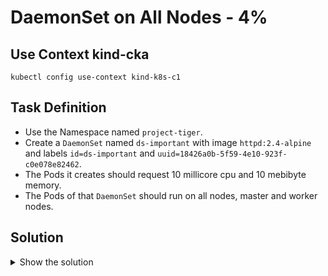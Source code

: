 # DaemonSet on All Nodes - 4%

## Use Context kind-cka

```shell
kubectl config use-context kind-k8s-c1
```

## Task Definition

- Use the Namespace named `project-tiger`.
- Create a `DaemonSet` named `ds-important` with image `httpd:2.4-alpine` and labels `id=ds-important` and `uuid=18426a0b-5f59-4e10-923f-c0e078e82462`.
- The Pods it creates should request 10 millicore cpu and 10 mebibyte memory.
- The Pods of that `DaemonSet` should run on all nodes, master and worker nodes.

## Solution

<details>
  <summary>Show the solution</summary>

### Create a DaemonSet

```shell
k -n project-tiger create deployment ds-important --image=httpd:2.4-alpine -o yaml --dry-run=client > 11.yaml
```

Change the following in the YAML file:

```yaml
apiVersion: apps/v1
kind: DaemonSet
metadata:
  labels:
    id: ds-important
    uuid: 18426a0b-5f59-4e10-923f-c0e078e82462
  name: ds-important
  namespace: project-tiger
spec:
  selector:
    matchLabels:
      id: ds-important
      uuid: 18426a0b-5f59-4e10-923f-c0e078e82462
  template:
    metadata:
      labels:
        id: ds-important
        uuid: 18426a0b-5f59-4e10-923f-c0e078e82462
    spec:
      containers:
        - image: httpd:2.4-alpine
          name: httpd
          resources:
            requests:
              cpu: 10m
              memory: 10Mi
      tolerations:
        - effect: NoSchedule
          key: node-role.kubernetes.io/control-plane
```

### Apply the YAML file

```shell
k apply -f 11.yaml
daemonset.apps/ds-important created
```

### Get the DaemonSet

```shell
k -n project-tiger get ds
NAME           DESIRED   CURRENT   READY   UP-TO-DATE   AVAILABLE   NODE SELECTOR   AGE
ds-important   3         3         3       3            3           <none>          2m43s
```

### List the DaemonSet Pods

Validate that is also running in `k8s-c1-control-plane` node.

```shell
k -n project-tiger get pod -o wide
NAME                 READY   STATUS    RESTARTS   AGE     IP           NODE                   NOMINATED NODE   READINESS GATES
ds-important-6rf7v   1/1     Running   0          3m18s   10.244.0.5   k8s-c1-control-plane   <none>           <none>
ds-important-sb7xr   1/1     Running   0          3m18s   10.244.2.2   k8s-c1-worker          <none>           <none>
ds-important-sjr47   1/1     Running   0          3m18s   10.244.1.2   k8s-c1-worker2         <none>           <none>
```
</details>
